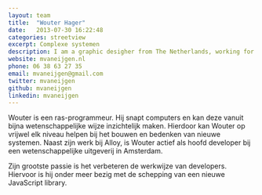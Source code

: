 ```yaml
---
layout: team
title:  "Wouter Hager"
date:   2013-07-30 16:22:48
categories: streetview
excerpt: Complexe systemen
description: I am a graphic desigher from The Netherlands, working for my self since 2009 and recently under the name Studio 210 as a collective of creative designer and developers.
website: mvaneijgen.nl
phone: 06 38 63 27 35
email: mvaneijgen@gmail.com
twitter: mvaneijgen
github: mvaneijgen
linkedin: mvaneijgen
---
```

Wouter is een ras-programmeur. Hij snapt computers en kan deze vanuit bijna wetenschappelijke wijze inzichtelijk maken. Hierdoor kan Wouter op vrijwel elk niveau helpen bij het bouwen en bedenken van nieuwe systemen. Naast zijn werk bij Alloy, is Wouter actief als hoofd developer bij een wetenschappelijke uitgeverij in Amsterdam.

Zijn grootste passie is het verbeteren de werkwijze van developers. Hiervoor is hij onder meer bezig met de schepping van een nieuwe JavaScript library.
